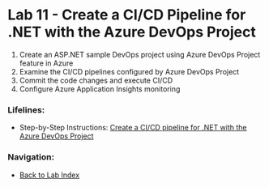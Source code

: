 # Lab 11 - Create a CI/CD Pipeline for .NET with the Azure DevOps Project

1. Create an ASP.NET sample DevOps project using Azure DevOps Project feature in Azure
2. Examine the CI/CD pipelines configured by Azure DevOps Project
3. Commit the code changes and execute CI/CD
4. Configure Azure Application Insights monitoring

### Lifelines:

* Step-by-Step Instructions:
[Create a CI/CD pipeline for .NET with the Azure DevOps Project](https://azuredevopslabs.com/labs/vstsextend/azuredevopsprojectdotnet/)

### Navigation:

* [Back to Lab Index](https://github.com/mikepfeiffer/azure-devops-labs)